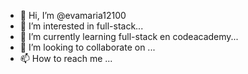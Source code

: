 - 👋 Hi, I’m @evamaria12100
- 👀 I’m interested in full-stack...
- 🌱 I’m currently learning full-stack en codeacademy...
- 💞️ I’m looking to collaborate on ...
- 📫 How to reach me ...

<!---
evamaria12100/evamaria12100 is a ✨ special ✨ repository because its `README.md` (this file) appears on your GitHub profile.
You can click the Preview link to take a look at your changes.
--->
